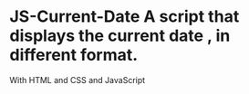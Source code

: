 # JS-Current-Date A script that displays the current date , in different format. 
With HTML and CSS and JavaScript
